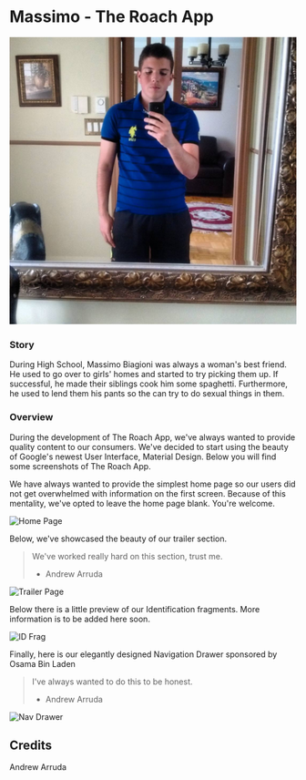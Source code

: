 # Massimo - The Roach App
![Massimo Biagioni](https://raw.githubusercontent.com/UmbertoJohnson/Roach/master/app/src/main/res/raw/damn.jpg)

### Story
During High School, Massimo Biagioni was always a woman's best friend. He used to go over to girls' homes and started to try picking them up. If successful, he made their siblings cook him some spaghetti. Furthermore, he used to lend them his pants so the can try to do sexual things in them.

### Overview
During the development of The Roach App, we've always wanted to provide quality content to our consumers. We've decided to start using the beauty of Google's newest User Interface, Material Design. Below you will find some screenshots of The Roach App.

We have always wanted to provide the simplest home page so our users did not get overwhelmed with information on the first screen. Because of this mentality, we've opted to leave the home page blank. You're welcome.

![Home Page](https://i.gyazo.com/2e35f59e8a8ecd4d472cd08517c37e14.png)

Below, we've showcased the beauty of our trailer section. 
> We've worked really hard on this section, trust me.
> - Andrew Arruda

![Trailer Page](https://i.gyazo.com/499302c4818aa5b1f49200beae6f215b.png)

Below there is a little preview of our Identification fragments. More information is to be added here soon.

![ID Frag](https://i.gyazo.com/c5ee4a2115af7abc800cb7924a35e94d.png)

Finally, here is our elegantly designed Navigation Drawer sponsored by Osama Bin Laden
> I've always wanted to do this to be honest.
> - Andrew Arruda

![Nav Drawer](https://i.gyazo.com/423cd2f2a630c40f8b581c419d4b4732.png)

## Credits
Andrew Arruda
